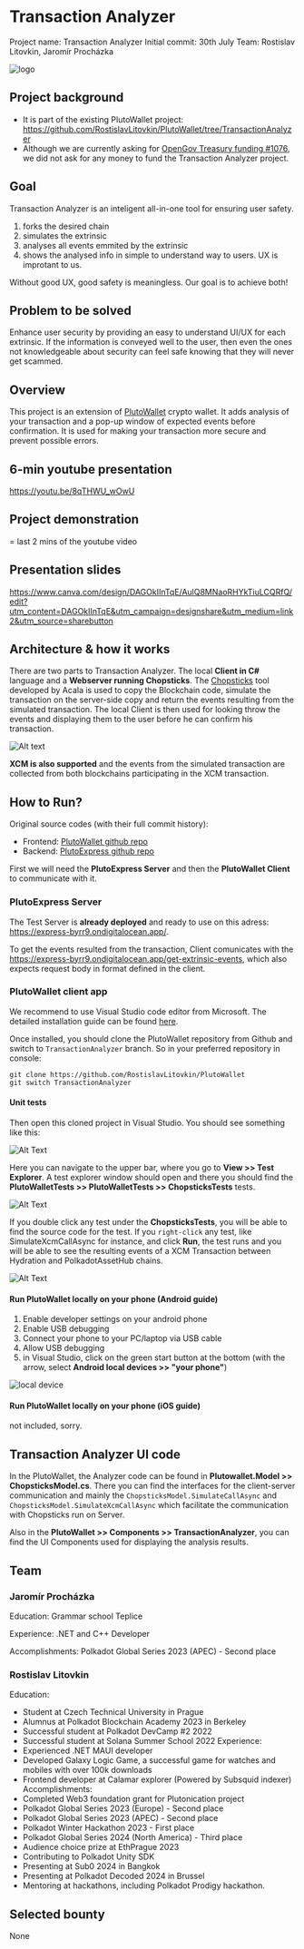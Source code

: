 # Transaction Analyzer

Project name: Transaction Analyzer
Initial commit: 30th July
Team: Rostislav Litovkin, Jaromír Procházka

![logo](./images/plutowalleticon.png)

## Project background

- It is part of the existing PlutoWallet project: https://github.com/RostislavLitovkin/PlutoWallet/tree/TransactionAnalyzer
- Although we are currently asking for [OpenGov Treasury funding #1076](https://polkadot.polkassembly.io/referenda/1076), we did not ask for any money to fund the Transaction Analyzer project.

## Goal

Transaction Analyzer is an inteligent all-in-one tool for ensuring user safety.
1) forks the desired chain
2) simulates the extrinsic
3) analyses all events emmited by the extrinsic
4) shows the analysed info in simple to understand way to users. UX is improtant to us.

Without good UX, good safety is meaningless. Our goal is to achieve both!

## Problem to be solved

Enhance user security by providing an easy to understand UI/UX for each extrinsic. If the information is conveyed well to the user, then even the ones not knowledgeable about security can feel safe knowing that they will never get scammed.

## Overview

This project is an extension of [PlutoWallet](https://github.com/RostislavLitovkin/PlutoWallet/tree/TransactionAnalyzer) crypto wallet. It adds analysis of your transaction and a pop-up window of expected events before confirmation. It is used for making your transaction more secure and prevent possible errors.

## 6-min youtube presentation

https://youtu.be/8qTHWU_wOwU

## Project demonstration

= last 2 mins of the youtube video

## Presentation slides

https://www.canva.com/design/DAGOkIInTqE/AulQ8MNaoRHYkTiuLCQRfQ/edit?utm_content=DAGOkIInTqE&utm_campaign=designshare&utm_medium=link2&utm_source=sharebutton

## Architecture & how it works

There are two parts to Transaction Analyzer. The local **Client in C#** language and a **Webserver running Chopsticks**. The [Chopsticks](https://github.com/AcalaNetwork/chopsticks) tool developed by Acala is used to copy the Blockchain code, simulate the transaction on the server-side copy and return the events resulting from the simulated transaction. The local Client is then used for looking throw the events and displaying them to the user before he can confirm his transaction.

![Alt text](./images/architecture.png)

**XCM is also supported** and the events from the simulated transaction are collected from both blockchains participating in the XCM transaction.

## How to Run?

Original source codes (with their full commit history):

- Frontend: [PlutoWallet github repo](https://github.com/RostislavLitovkin/PlutoWallet/tree/TransactionAnalyzer)
- Backend: [PlutoExpress github repo](https://github.com/rostislavlitovkin/plutoexpress)

First we will need the **PlutoExpress Server** and then the **PlutoWallet Client** to communicate with it.

### PlutoExpress Server

The Test Server is **already deployed** and ready to use on this adress: https://express-byrr9.ondigitalocean.app/.

To get the events resulted from the transaction, Client comunicates with the https://express-byrr9.ondigitalocean.app/get-extrinsic-events, which also expects request body in format defined in the client.

### PlutoWallet client app

We recommend to use Visual Studio code editor from Microsoft. The detailed installation guide can be found [here](https://learn.microsoft.com/en-us/visualstudio/install/install-visual-studio?view=vs-2022).

Once installed, you should clone the PlutoWallet repository from Github and switch to `TransactionAnalyzer` branch. So in your preferred repository in console:

```
git clone https://github.com/RostislavLitovkin/PlutoWallet
git switch TransactionAnalyzer
```

#### Unit tests

Then open this cloned project in Visual Studio. You should see something like this:

![Alt Text](./images/opened_plutowallet.png)

Here you can navigate to the upper bar, where you go to **View >> Test Explorer**. A test explorer window should open and there you should find the **PlutoWalletTests >> PlutoWalletTests >> ChopsticksTests** tests.

![Alt Text](./images/tests_location.png)

If you double click any test under the **ChopsticksTests**, you will be able to find the source code for the test. If you `right-click` any test, like SimulateXcmCallAsync for instance, and click **Run**, the test runs and you will be able to see the resulting events of a XCM Transaction between Hydration and PolkadotAssetHub chains.

![Alt Text](./images/run_test.png)

#### Run PlutoWallet locally on your phone (Android guide)

1) Enable developer settings on your android phone
2) Enable USB debugging
3) Connect your phone to your PC/laptop via USB cable
4) Allow USB debugging
5) in Visual Studio, click on the green start button at the bottom (with the arrow, select **Android local devices >> "your phone"**)

![local device](./images/localdevice.png)

#### Run PlutoWallet locally on your phone (iOS guide)

not included, sorry.

## Transaction Analyzer UI code

In the PlutoWallet, the Analyzer code can be found in **Plutowallet.Model >> ChopsticksModel.cs**. There you can find the interfaces for the client-server communication and mainly the `ChopsticksModel.SimulateCallAsync` and `ChopsticksModel.SimulateXcmCallAsync` which facilitate the communication with Chopsticks run on Server.

Also in the **PlutoWallet >> Components >> TransactionAnalyzer**, you can find the UI Components used for displaying the analysis results.

## Team

### Jaromír Procházka
Education: Grammar school Teplice

Experience: .NET and C++ Developer

Accomplishments: Polkadot Global Series 2023 (APEC) - Second place

### Rostislav Litovkin
Education:
- Student at Czech Technical University in Prague
- Alumnus at Polkadot Blockchain Academy 2023 in Berkeley
- Successful student at Polkadot DevCamp #2 2022
- Successful student at Solana Summer School 2022
Experience:
- Experienced .NET MAUI developer
- Developed Galaxy Logic Game, a successful game for watches and mobiles with over 100k downloads
- Frontend developer at Calamar explorer (Powered by Subsquid indexer)
Accomplishments:
- Completed Web3 foundation grant for Plutonication project
- Polkadot Global Series 2023 (Europe) - Second place
- Polkadot Global Series 2023 (APEC) - Second place
- Polkadot Winter Hackathon 2023 - First place
- Polkadot Global Series 2024 (North America) - Third place
- Audience choice prize at EthPrague 2023
- Contributing to Polkadot Unity SDK
- Presenting at Sub0 2024 in Bangkok
- Presenting at Polkadot Decoded 2024 in Brussel
- Mentoring at hackathons, including Polkadot Prodigy hackathon.

## Selected bounty

None


